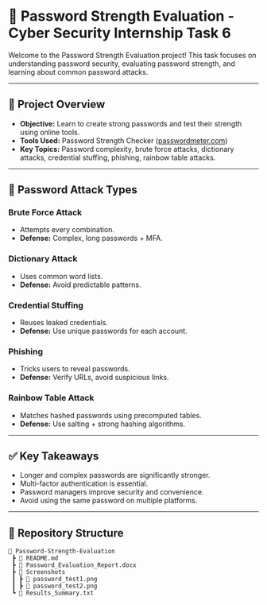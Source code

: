 # 🔐 Password Strength Evaluation - Cyber Security Internship Task 6

Welcome to the Password Strength Evaluation project! This task focuses on understanding password security, evaluating password strength, and learning about common password attacks.

---

## 📖 Project Overview
- **Objective:** Learn to create strong passwords and test their strength using online tools.
- **Tools Used:** Password Strength Checker ([passwordmeter.com](http://www.passwordmeter.com/))
- **Key Topics:** Password complexity, brute force attacks, dictionary attacks, credential stuffing, phishing, rainbow table attacks.

---
## 🚨 Password Attack Types

### Brute Force Attack
- Attempts every combination.
- **Defense:** Complex, long passwords + MFA.

### Dictionary Attack
- Uses common word lists.
- **Defense:** Avoid predictable patterns.

### Credential Stuffing
- Reuses leaked credentials.
- **Defense:** Use unique passwords for each account.

### Phishing
- Tricks users to reveal passwords.
- **Defense:** Verify URLs, avoid suspicious links.

### Rainbow Table Attack
- Matches hashed passwords using precomputed tables.
- **Defense:** Use salting + strong hashing algorithms.

---

## ✅ Key Takeaways
- Longer and complex passwords are significantly stronger.
- Multi-factor authentication is essential.
- Password managers improve security and convenience.
- Avoid using the same password on multiple platforms.

---

## 📂 Repository Structure
```text
📁 Password-Strength-Evaluation
 ┣ 📄 README.md
 ┣ 📄 Password_Evaluation_Report.docx
 ┣ 📂 Screenshots
 ┃ ┣ 📄 password_test1.png
 ┃ ┣ 📄 password_test2.png
 ┗ 📄 Results_Summary.txt

